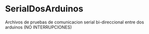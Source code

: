 # SerialDosArduinos
Archivos de pruebas de comunicacion serial bi-direccional entre dos arduinos (NO INTERRUPCIONES)
